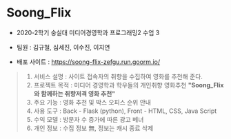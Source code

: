 # Soong_Flix

* 2020-2학기 숭실대 미디어경영학과 프로그래밍2 수업 3

* 팀원 : 김규철, 심세진, 이수진, 이지연

* 배포 사이트 : https://soong-flix-zefgu.run.goorm.io/

> 1. 서비스 설명 : 사이트 접속자의 취향을 수집하여 영화를 추천해 준다.
> 2. 프로젝트 목적 : 미디어 경영학과 학우들의 개인취향 영화추천  **"Soong_Flix와 함께하는 취향저격 영화 추천"**
> 3. 주요 기능 : 영화 추천 및 박스 오피스 순위 안내 
> 4. 사용 도구 : Back - Flask (python), Front - HTML, CSS, Java Script 
> 5. 수익 모델 : 방문자 수 증가에 따른 광고 베너
> 6. 개인 정보 : 수집 정보 無, 정보는 캐시 종료 삭제
